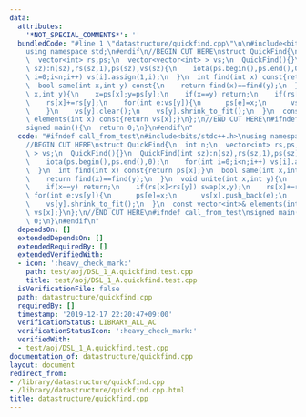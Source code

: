```yaml
---
data:
  attributes:
    '*NOT_SPECIAL_COMMENTS*': ''
  bundledCode: "#line 1 \"datastructure/quickfind.cpp\"\n\n#include<bits/stdc++.h>\n\
    using namespace std;\n#endif\n//BEGIN CUT HERE\nstruct QuickFind{\n  int n;\n\
    \  vector<int> rs,ps;\n  vector<vector<int> > vs;\n  QuickFind(){}\n  QuickFind(int\
    \ sz):n(sz),rs(sz,1),ps(sz),vs(sz){\n    iota(ps.begin(),ps.end(),0);\n    for(int\
    \ i=0;i<n;i++) vs[i].assign(1,i);\n  }\n  int find(int x) const{return ps[x];}\n\
    \  bool same(int x,int y) const{\n    return find(x)==find(y);\n  }\n  void unite(int\
    \ x,int y){\n    x=ps[x];y=ps[y];\n    if(x==y) return;\n    if(rs[x]<rs[y]) swap(x,y);\n\
    \    rs[x]+=rs[y];\n    for(int e:vs[y]){\n      ps[e]=x;\n      vs[x].push_back(e);\n\
    \    }\n    vs[y].clear();\n    vs[y].shrink_to_fit();\n  }\n  const vector<int>&\
    \ elements(int x) const{return vs[x];}\n};\n//END CUT HERE\n#ifndef call_from_test\n\
    signed main(){\n  return 0;\n}\n#endif\n"
  code: "#ifndef call_from_test\n#include<bits/stdc++.h>\nusing namespace std;\n#endif\n\
    //BEGIN CUT HERE\nstruct QuickFind{\n  int n;\n  vector<int> rs,ps;\n  vector<vector<int>\
    \ > vs;\n  QuickFind(){}\n  QuickFind(int sz):n(sz),rs(sz,1),ps(sz),vs(sz){\n\
    \    iota(ps.begin(),ps.end(),0);\n    for(int i=0;i<n;i++) vs[i].assign(1,i);\n\
    \  }\n  int find(int x) const{return ps[x];}\n  bool same(int x,int y) const{\n\
    \    return find(x)==find(y);\n  }\n  void unite(int x,int y){\n    x=ps[x];y=ps[y];\n\
    \    if(x==y) return;\n    if(rs[x]<rs[y]) swap(x,y);\n    rs[x]+=rs[y];\n   \
    \ for(int e:vs[y]){\n      ps[e]=x;\n      vs[x].push_back(e);\n    }\n    vs[y].clear();\n\
    \    vs[y].shrink_to_fit();\n  }\n  const vector<int>& elements(int x) const{return\
    \ vs[x];}\n};\n//END CUT HERE\n#ifndef call_from_test\nsigned main(){\n  return\
    \ 0;\n}\n#endif\n"
  dependsOn: []
  extendedDependsOn: []
  extendedRequiredBy: []
  extendedVerifiedWith:
  - icon: ':heavy_check_mark:'
    path: test/aoj/DSL_1_A.quickfind.test.cpp
    title: test/aoj/DSL_1_A.quickfind.test.cpp
  isVerificationFile: false
  path: datastructure/quickfind.cpp
  requiredBy: []
  timestamp: '2019-12-17 22:20:47+09:00'
  verificationStatus: LIBRARY_ALL_AC
  verificationStatusIcon: ':heavy_check_mark:'
  verifiedWith:
  - test/aoj/DSL_1_A.quickfind.test.cpp
documentation_of: datastructure/quickfind.cpp
layout: document
redirect_from:
- /library/datastructure/quickfind.cpp
- /library/datastructure/quickfind.cpp.html
title: datastructure/quickfind.cpp
---
```

